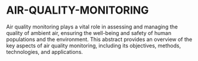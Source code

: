 # AIR-QUALITY-MONITORING
Air quality monitoring plays a vital role in assessing and managing the quality of ambient air, ensuring the well-being and safety of human populations and the environment. This abstract provides an overview of the key aspects of air quality monitoring, including its objectives, methods, technologies, and applications.
